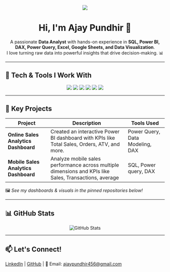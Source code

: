 <p align="center">
  <img src=https://github.com/user-attachments/assets/65304cad-4251-4425-adce-27ece2118b75 />
</p>

<h1 align="center">Hi, I'm Ajay Pundhir 👋</h1>

<p align="center">
  A passionate <b>Data Analyst</b> with hands-on experience in <b>SQL, Power BI, DAX, Power Query, Excel, Google Sheets, and Data Visualization</b>.
  <br />
  I love turning raw data into powerful insights that drive decision-making. 📊
</p>

---

## 🔧 Tech & Tools I Work With

<p align="center">
  <img src="https://img.shields.io/badge/SQL-005C9C?style=for-the-badge&logo=MicrosoftSQLServer&logoColor=white" />
  <img src="https://img.shields.io/badge/Power%20BI-F2C811?style=for-the-badge&logo=Power%20BI&logoColor=black" />
  <img src="https://img.shields.io/badge/DAX-4479A1?style=for-the-badge&logo=data-bricks&logoColor=white" />
  <img src="https://img.shields.io/badge/Power%20Query-217346?style=for-the-badge&logo=microsoft&logoColor=white" />
  <img src="https://img.shields.io/badge/Excel-217346?style=for-the-badge&logo=microsoft-excel&logoColor=white" />
  <img src="https://img.shields.io/badge/Google%20Sheets-34A853?style=for-the-badge&logo=google-sheets&logoColor=white" />
</p>

---

## 🚀 Key Projects

| Project | Description | Tools Used |
|--------|-------------|------------|
| **Online Sales Analytics Dashboard** | Created an interactive Power BI dashboard with KPIs like Total Sales, Orders, ATV, and more. | Power Query, Data Modeling, DAX
| **Mobile Sales Analytics Dashboard** | Analyze mobile sales performance across multiple dimensions and KPIs like Sales, Transactions, average | SQL, Power query, DAX


🖼️ _See my dashboards & visuals in the pinned repositories below!_

---

## 📊 GitHub Stats

<p align="center">
  <img src="https://github-readme-stats.vercel.app/api?username=Ajaypundhir&show_icons=true&theme=react" alt="GitHub Stats" />
</p>

---

## 📫 Let's Connect!

[LinkedIn](https://www.linkedin.com/in/ajay-pundhir-ab3a98193) | [GitHub](https://github.com/Ajaypundhir456) | 📧 Email: ajaypundhir456@gmail.com

<p align="cente
